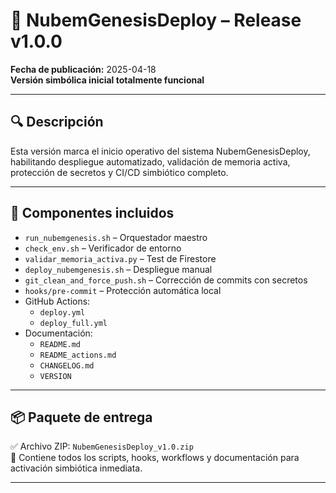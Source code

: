 # 🚀 NubemGenesisDeploy – Release v1.0.0

**Fecha de publicación:** 2025-04-18  
**Versión simbólica inicial totalmente funcional**

---

## 🔍 Descripción

Esta versión marca el inicio operativo del sistema NubemGenesisDeploy, habilitando despliegue automatizado, validación de memoria activa, protección de secretos y CI/CD simbiótico completo.

---

## 🧩 Componentes incluidos

- `run_nubemgenesis.sh` – Orquestador maestro
- `check_env.sh` – Verificador de entorno
- `validar_memoria_activa.py` – Test de Firestore
- `deploy_nubemgenesis.sh` – Despliegue manual
- `git_clean_and_force_push.sh` – Corrección de commits con secretos
- `hooks/pre-commit` – Protección automática local
- GitHub Actions:
  - `deploy.yml`
  - `deploy_full.yml`
- Documentación:
  - `README.md`
  - `README_actions.md`
  - `CHANGELOG.md`
  - `VERSION`

---

## 📦 Paquete de entrega

✅ Archivo ZIP: `NubemGenesisDeploy_v1.0.zip`  
📁 Contiene todos los scripts, hooks, workflows y documentación para activación simbiótica inmediata.

---